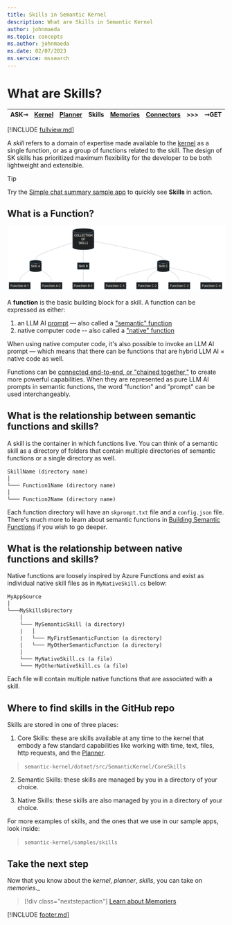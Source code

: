 ```yaml
---
title: Skills in Semantic Kernel
description: What are Skills in Semantic Kernel
author: johnmaeda
ms.topic: concepts
ms.author: johnmaeda
ms.date: 02/07/2023
ms.service: mssearch
---
```

# What are Skills?

| ASK⇾ | [Kernel](/semantic-kernel/concepts-sk/kernel) | [Planner](/semantic-kernel/concepts-sk/planner) | Skills | [Memories](/semantic-kernel/concepts-sk/memories) |[Connectors](/semantic-kernel/concepts-sk/Connectors) | >>>|  ⇾GET | 
|---|---|---|---|---|---|---|---|

[!INCLUDE [fullview.md](../includes/fullview.md)]

A _skill_ refers to a domain of expertise made available to the [kernel](/semantic-kernel/concepts-sk/kernel) as a single function, or as a group of functions related to the skill. The design of SK skills has prioritized maximum flexibility for the developer to be both lightweight and extensible.  

> [!TIP]
> Try the [Simple chat summary sample app](/semantic-kernel/samples/simplechatsummary) to quickly see **Skills** in action.

## What is a Function?

![Diagram showing how skills can work](/semantic-kernel/media/skillsdiagram.png)

A **function** is the basic building block for a skill. A function can be expressed as either:

1. an LLM AI [prompt](/semantic-kernel/concepts-ai/prompts) — also called a ["semantic" function](/semantic-kernel/howto/semanticfunctions)
2. native computer code -- also called a ["native" function](/semantic-kernel/howto/nativefunctions)

When using native computer code, it's also possible to invoke an LLM AI prompt — which means that there can be functions that are hybrid LLM AI × native code as well. 

Functions can be [connected end-to-end, or "chained together,"](/semantic-kernel/howto/chainingfunctions) to create more powerful capabilities. When they are represented as pure LLM AI prompts in semantic functions, the word "function" and "prompt" can be used interchangeably. 

## What is the relationship between semantic functions and skills?

A skill is the container in which functions live. You can think of a semantic skill as a directory of folders that contain multiple directories of semantic functions or a single directory as well.

```Semantic-Skills-Are-Folders-Of-Functions
SkillName (directory name)
│
└─── Function1Name (directory name)
│   
└─── Function2Name (directory name)
```

Each function directory will have an `skprompt.txt` file and a `config.json` file. There's much more to learn about semantic functions in [Building Semantic Functions](/semantic-kernel/howto/semanticfunctions) if you wish to go deeper.

## What is the relationship between native functions and skills?

Native functions are loosely inspired by Azure Functions and exist as individual native skill files as in `MyNativeSkill.cs` below:

```Your-App-And-Skills
MyAppSource
│
└───MySkillsDirectory
    │
    └─── MySemanticSkill (a directory)
    |   │
    |   └─── MyFirstSemanticFunction (a directory)
    |   └─── MyOtherSemanticFunction (a directory)
    │
    └─── MyNativeSkill.cs (a file)
    └─── MyOtherNativeSkill.cs (a file)
```

Each file will contain multiple native functions that are associated with a skill.

## Where to find skills in the GitHub repo

Skills are stored in one of three places:

1. Core Skills: these are skills available at any time to the kernel that embody a few standard capabilities like working with time, text, files, http requests, and the [Planner](/semantic-kernel/concepts-sk/planner).

> `semantic-kernel/dotnet/src/SemanticKernel/CoreSkills`

2. Semantic Skills: these skills are managed by you in a directory of your choice.

3. Native Skills: these skills are also managed by you in a directory of your choice.

For more examples of skills, and the ones that we use in our sample apps, look inside:

> `semantic-kernel/samples/skills`

## Take the next step

Now that you know about the _kernel_, _planner_, _skills_, you can take on _memories.__

> [!div class="nextstepaction"]
> [Learn about Memoriers](/semantic-kernel/concepts-sk/memories)


[!INCLUDE [footer.md](../includes/footer.md)]
